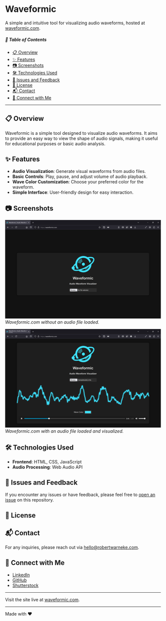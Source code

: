 # Waveformic
A simple and intuitive tool for visualizing audio waveforms, hosted at [waveformic.com](https://waveformic.com).

##### 📑 Table of Contents
- [📋 Overview](#overview)
- [✨ Features](#features)
- [📷 Screenshots](#screenshots)
- [🛠️ Technologies Used](#technologies-used)
- [🐛 Issues and Feedback](#issues-and-feedback)
- [📜 License](#license)
- [📬 Contact](#contact)
- [🤝 Connect with Me](#connect-with-me)

---

## 📋 Overview <a id="overview"></a>
Waveformic is a simple tool designed to visualize audio waveforms. It aims to provide an easy way to view the shape of audio signals, making it useful for educational purposes or basic audio analysis.

## ✨ Features <a id="features"></a>
- **Audio Visualization**: Generate visual waveforms from audio files.
- **Basic Controls**: Play, pause, and adjust volume of audio playback.
- **Wave Color Customization**: Choose your preferred color for the waveform.
- **Simple Interface**: User-friendly design for easy interaction.

## 📷 Screenshots <a id="screenshots"></a>

![Screenshot of Waveformic.com with no audio loaded](/assets/images/screenshots/[Waveformic]-waveformic.com-Screenshot-NoAudio.png)
*Waveformic.com without an audio file loaded.*

![Screenshot of Waveformic with an audio file loaded](/assets/images/screenshots/[Waveformic]-waveformic.com-Screenshot-Audio.png)
*Waveformic.com with an audio file loaded and visualized.*

## 🛠️ Technologies Used <a id="technologies-used"></a>
- **Frontend**: HTML, CSS, JavaScript
- **Audio Processing**: Web Audio API

## 🐛 Issues and Feedback <a id="issues-and-feedback"></a>
If you encounter any issues or have feedback, please feel free to [open an issue](https://github.com/robert-warneke/waveformic/issues) on this repository.

## 📜 License <a id="license"></a>

## 📬 Contact <a id="contact"></a>
For any inquiries, please reach out via [hello@robertwarneke.com](mailto:hello@robertwarneke.com).

## 🤝 Connect with Me <a id="connect-with-me"></a>
- [LinkedIn](https://www.linkedin.com/in/robert-warneke)
- [GitHub](https://github.com/robert-warneke)
- [Shutterstock](https://www.shutterstock.com/g/robertwarneke)

---

Visit the site live at [waveformic.com](https://waveformic.com).

---

Made with ❤️